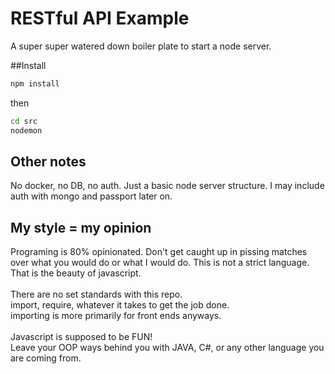 # RESTful API Example

A super super watered down boiler plate to start a node server.

##Install
```bash
npm install
```
then
```bash
cd src
nodemon
```

## Other notes
No docker, no DB, no auth. Just a basic node server structure.
I may include auth with mongo and passport later on.

## My style = my opinion
Programing is 80% opinionated. Don't get caught up in pissing matches over what you would do or what I would do.
This is not a strict language. That is the beauty of javascript. </br>
</br>
There are no set standards with this repo. </br>
import, require, whatever it takes to get the job done. </br>
importing is more primarily for front ends anyways.
</br>
</br>
Javascript is supposed to be FUN!</br>
Leave your OOP ways behind you with JAVA, C#, or any other
language you are coming from.